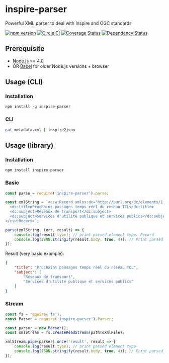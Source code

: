 # inspire-parser
Powerful XML parser to deal with Inspire and OGC standards

[![npm version](https://img.shields.io/npm/v/inspire-parser.svg)](https://www.npmjs.com/package/inspire-parser)
[![Circle CI](https://circleci.com/gh/sgmap-inspire/parsers/tree/master.svg?style=shield)](https://circleci.com/gh/sgmap-inspire/parsers/tree/master)
[![Coverage Status](https://coveralls.io/repos/sgmap-inspire/parsers/badge.svg?branch=master&service=github)](https://coveralls.io/github/sgmap-inspire/parsers?branch=master)
[![Dependency Status](https://david-dm.org/sgmap-inspire/parsers.svg)](https://david-dm.org/sgmap-inspire/parsers)

## Prerequisite

* [Node.js](https://nodejs.org) >= 4.0
* OR [Babel](https://babeljs.io/) for older Node.js versions + browser

## Usage (CLI)

### Installation

```
npm install -g inspire-parser
```

### CLI

```bash
cat metadata.xml | inspire2json
```

## Usage (library)

### Installation

```
npm install inspire-parser
```

### Basic

```js
const parse = require('inspire-parser').parse;

const xmlString = `<csw:Record xmlns:dc="http://purl.org/dc/elements/1.1/" xmlns:dct="http://purl.org/dc/terms/">
  <dc:title>Prochains passages temps réel du réseau TCL</dc:title>
  <dc:subject>Réseaux de transport</dc:subject>
  <dc:subject>Services d'utilité publique et services publics</dc:subject>
</csw:Record>`;

parse(xmlString, (err, result) => {
    console.log(result.type); // print parsed element type: Record
    console.log(JSON.stringify(result.body, true, 4)); // Print parsed result below
});
```

Result (very basic example):
```json
{
    "title": "Prochains passages temps réel du réseau TCL",
    "subject": [
        "Réseaux de transport",
        "Services d'utilité publique et services publics"
    ]
}
```

### Stream

```js
const fs = require('fs');
const Parser = require('inspire-parser').Parser;

const parser = new Parser();
const xmlStream = fs.createReadStream(pathToXmlFile);

xmlStream.pipe(parser).once('result', result => {
    console.log(result.type); // print parsed element type
    console.log(JSON.stringify(result.body, true, 4)); // Print parsed result in JSON
});
```
